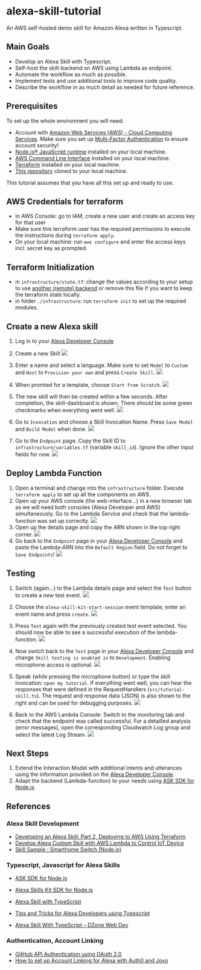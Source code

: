 # alexa-skill-tutorial
An AWS self-hosted demo skill for Amazon Alexa written in Typescript.

## Main Goals

- Develop an Alexa Skill with Typescript.
- Self-host the skill-backend on AWS using Lambda as endpoint.
- Automate the workflow as much as possible.
- Implement tests and use additional tools to improve code quality.
- Describe the workflow in as much detail as needed for future reference.

## Prerequisites

To set up the whole environment you will need:

- Account with [Amazon Web Services (AWS) - Cloud Computing Services](https://aws.amazon.com). Make sure you set up [Multi-Factor Authentication](https://aws.amazon.com/iam/details/mfa/) to ensure account security!
- [Node.js® JavaScript runtime](https://nodejs.org/en/) installed on your local machine.
- [AWS Command Line Interface](https://aws.amazon.com/cli/) installed on your local machine.
- [Terraform](https://learn.hashicorp.com/terraform/getting-started/install.html) installed on your local machine.
- [This repository](https://github.com/henrythasler/alexa-skill-tutorial.git) cloned to your local machine.

This tutorial assumes that you have all this set up and ready to use.
## AWS Credentials for terraform

- In AWS Console: go to IAM, create a new user and create an access key for that user
- Make sure this terraform user has the required permissions to execute the instructions during `terraform apply`.
- On your local machine: run `aws configure` and enter the access keys incl. secret key as prompted.

## Terraform Initialization

- in `infrastructure/state.tf`: change the values according to your setup to use [another (remote) backend](https://www.terraform.io/docs/backends/index.html) or remove this file if you want to keep the terraform state locally.
- in folder `./infrastructure`: run `terraform init` to set up the required modules.

## Create a new Alexa skill

1. Log in to your [Alexa Developer Console](https://developer.amazon.com/alexa/console/ask)
2. Create a new Skill
![](docs/alexa_console.png)
3. Enter a name and select a language. Make sure to set `Model` to `Custom` and `Host` to `Provision your own` and press `Create Skill`.
![](docs/create_skill.png)
4. When promted for a template, choose `Start from Scratch`.
![](docs/choose_template.png)
5. The new skill will then be created within a few seconds. After completion, the skill-dashboard is shown. There should be some green checkmarks when everything went well. 
![](docs/skill_dashboard.png)

6. Go to `Invocation` and choose a Skill Invocation Name. Press `Save Model` and `Build Model` when done.
![](docs/skill_invocation.png)

7. Go to the `Endpoint` page. Copy the Skill ID to `infrastructure/variables.tf` (variable `skill_id`). Ignore the other input fields for now.
![](docs/skill_id.png)

## Deploy Lambda Function

1. Open a terminal and change into the `infrastructure` folder. Execute `terraform apply` to set up all the components on AWS.
2. Open up your AWS console (the web-interface...) in a new browser tab as we will need both consoles (Alexa Developer and AWS) simultaneously. Go to the Lambda Service and check that the lambda-function was set up correctly.
![](docs/lambda_functions.png)
3. Open up the details page and copy the ARN shown in the top right corner.
![](docs/lambda_details.png)
4. Go back to the `Endpoint` page in your [Alexa Developer Console](https://developer.amazon.com/alexa/console/ask) and paste the Lambda-ARN into the `Default Region` field. Do not forget to `Save Endpoints`!
![](docs/skill_arn.png)

## Testing

1. Switch (again...) to the Lambda details page and select the `Test` button to create a new test event.
![](docs/lambda_test.png)

2. Choose the `alexa-skill-kit-start-session` event template, enter an event name and press `create`.
![](docs/lambda_testconfig.png)

3. Press `Test` again with the previously created test event selected. You should now be able to see a successful execution of the lambda-function.
![](docs/lambda_testout.png)

4. Now switch back to the `Test` page in your [Alexa Developer Console](https://developer.amazon.com/alexa/console/ask) and change `Skill testing is enabled in` to `Development`. Enabling microphone access is optional.
![](docs/skill_test.png)

5. Speak (while pressing the microphone button) or type the skill invocation: `open my tutorial`. If everything went well, you can hear the responses that were defined in the RequestHandlers (`src/tutorial-skill.ts`). The request and response data (JSON) is also shown to the right and can be used for debugging purposes.
![](docs/skill_testout.png)

6. Back to the AWS Lambda Console: Switch to the monitoring tab and check that the endpoint was called successful. For a detailled analysis (error messages), open the corresponding Cloudwatch Log group and select the latest Log Stream.
![](docs/lambda_monitoring.png)

## Next Steps

1. Extend the Interaction Model with additional intents and utterances using the information provided on the [Alexa Developer Console](https://developer.amazon.com/alexa/console/ask).
2. Adapt the backend (Lambda-function) to your needs using [ASK SDK for Node.js](https://developer.amazon.com/en-US/docs/alexa/alexa-skills-kit-sdk-for-nodejs/overview.html)

## References

### Alexa Skill Development
- [Developing an Alexa Skill: Part 2, Deploying to AWS Using Terraform](https://www.adrianmilne.com/alexa-skill-part-2-aws-using-terraform/)
- [Develop Alexa Custom Skill with AWS Lambda to Control IoT Device](https://medium.com/coinmonks/alexa-custom-skill-with-aws-lambda-to-control-iot-device-68f37beac3fb)
- [Skill Sample : Smarthome Switch (Node.js)](https://github.com/alexa/skill-sample-nodejs-smarthome-switch)

### Typescript, Javascript for Alexa Skills

- [ASK SDK for Node.js](https://developer.amazon.com/en-US/docs/alexa/alexa-skills-kit-sdk-for-nodejs/overview.html)
- [Alexa Skills Kit SDK for Node.js](https://github.com/alexa/alexa-skills-kit-sdk-for-nodejs#readme)

- [Alexa Skill with TypeScript](https://github.com/xavidop/alexa-typescript-lambda-helloworld#lambda-function-in-typescript)
- [Tips and Tricks for Alexa Developers using Typescript](https://m.proxima.io/tips-and-tricks-for-alexa-developers-using-typescript-16c7a4176c79)
- [Alexa Skill With TypeScript – DZone Web Dev](https://graphicdon.com/2020/04/16/alexa-skill-with-typescript-dzone-web-dev/)

### Authentication, Account Linking
- [GitHub API Authentication using OAuth 2.0](https://insomnia.rest/blog/oauth2-github-api)
- [How to set up Account Linking for Alexa with Auth0 and Jovo](https://www.jovo.tech/tutorials/alexa-account-linking-auth0)